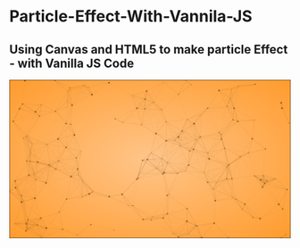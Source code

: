 # Particle-Effect-With-Vannila-JS

## Using Canvas and HTML5 to make particle Effect - with Vanilla JS Code

![Particles](particles.png)